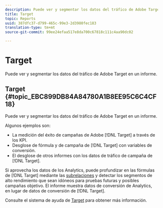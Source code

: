 ```yaml
---
description: Puede ver y segmentar los datos del tráfico de Adobe Target en un informe.
title: Target
topic: Reports
uuid: 387dfc37-d799-465c-99e3-2d3980fec183
translation-type: tm+mt
source-git-commit: 99ee24efaa517e8da700c67818c111c4aa90dc02

---
```



# Target

Puede ver y segmentar los datos del tráfico de Adobe Target en un informe.

## Target {#topic_EBC899DB84A84780A1B8EE95C6C4CF18}

Puede ver y segmentar los datos del tráfico de Adobe Target en un informe.

Algunos ejemplos son:

* La medición del éxito de campañas de Adobe [!DNL Target] a través de los KPI.
* Desglose de fórmula y de campaña de [!DNL Target] con variables de conversión.
* El desglose de otros informes con los datos de tráfico de campaña de [!DNL Target]. 

Si aprovecha los datos de los Analytics, puede profundizar en las fórmulas de [!DNL Target] mediante las [subrelaciones](/help/analyze/reports-analytics/reports-customize/breakdowns.md) y detectar los segmentos de alto rendimiento que sean idóneos para pruebas futuras y posibles campañas objetivo. El informe muestra datos de conversión de Analytics, en lugar de datos de conversión de [!DNL Target].

Consulte el sistema de ayuda de [Target](https://help.testandtarget.omniture.com/) para obtener más información.
